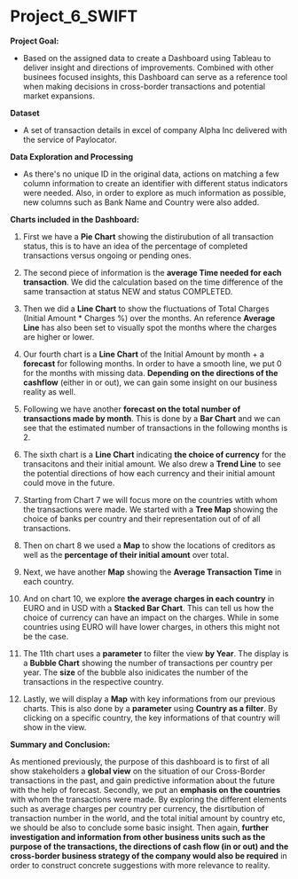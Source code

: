 # Project_6_SWIFT

**Project Goal:**
- Based on the assigned data to create a Dashboard using Tableau to deliver insight and directions of improvements. Combined with other businees focused insights, this Dashboard can serve as a reference tool when making decisions in cross-border transactions and potential market expansions.

**Dataset**
- A set of transaction details in excel of company Alpha Inc delivered with the service of Paylocator.

**Data Exploration and Processing**
- As there's no unique ID in the original data, actions on matching a few column information to create an identifier with different status indicators were needed. Also, in order to explore as much information as possible, new columns such as Bank Name and Country were also added.

**Charts included in the Dashboard:**

1. First we have a **Pie Chart** showing the distirubution of all transaction status, this is to have an idea of the percentage of completed transactions versus ongoing or pending ones.

2. The second piece of information is the **average Time needed for each transaction**. We did the calculation based on the time difference of the same transaction at status NEW and status COMPLETED.

3. Then we did a **Line Chart** to show the fluctuations of Total Charges (Initial Amount * Charges %) over the months. An reference **Average Line** has also been set to visually spot the months where the charges are higher or lower.

4. Our fourth chart is a **Line Chart** of the Initial Amount by month + a **forecast** for following months. In order to have a smooth line, we put 0 for the months with missing data. **Depending on the directions of the cashflow** (either in or out), we can gain some insight on our business reality as well.

5. Following we have another **forecast on the total number of transactions made by month**. This is done by a **Bar Chart** and we can see that the estimated number of transactions in the following months is 2. 

6. The sixth chart is a **Line Chart** indicating **the choice of currency** for the transacitons and their initial amount. We also drew a **Trend Line** to see the potential directions of how each currency and their initial amount could move in the future.

7. Starting from Chart 7 we will focus more on the countries wtith whom the transactions were made. We started with a **Tree Map** showing the choice of banks per country and their representation out of of all transactions.

8. Then on chart 8 we used a **Map** to show the locations of creditors as well as the **percentage of their initial amount** over total.

9. Next, we have another **Map** showing the **Average Transaction Time** in each country. 

10. And on chart 10, we explore **the average charges in each country** in EURO and in USD with a **Stacked Bar Chart**. This can tell us how the choice of currency can have an impact on the charges. While in some countries using EURO will have lower charges, in others this might not be the case.

11. The 11th chart uses a **parameter** to filter the view **by Year**. The display is a **Bubble Chart** showing the number of transactions per country per year. The **size** of the bubble also inidicates the number of the transactions in the respective country. 

12. Lastly, we will display a **Map** with key informations from our previous charts. This is also done by a **parameter** using **Country as a filter**. By clicking on a specific country, the key informations of that country will show in the view. 


**Summary and Conclusion:**

As mentioned previously, the purpose of this dashboard is to first of all show stakeholders a **global view** on the situation of our Cross-Border transactions in the past, and gain predictive information about the future with the help of forecast. Secondly, we put an **emphasis on the countries** with whom the transactions were made. By exploring the different elements such as average charges per country per currency, the disrtibution of transaction number in the world, and the total initial amount by country etc, we should be also to conclude some basic insight. Then again, **further investigation and information from other business units such as the purpose of the transactions, the directions of cash flow (in or out) and the cross-border business strategy of the company would also be required** in order to construct concrete suggestions with more relevance to reality.
